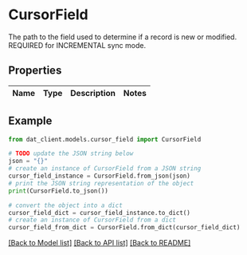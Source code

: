 # CursorField

The path to the field used to determine if a record is new or modified. REQUIRED for INCREMENTAL sync mode.

## Properties

Name | Type | Description | Notes
------------ | ------------- | ------------- | -------------

## Example

```python
from dat_client.models.cursor_field import CursorField

# TODO update the JSON string below
json = "{}"
# create an instance of CursorField from a JSON string
cursor_field_instance = CursorField.from_json(json)
# print the JSON string representation of the object
print(CursorField.to_json())

# convert the object into a dict
cursor_field_dict = cursor_field_instance.to_dict()
# create an instance of CursorField from a dict
cursor_field_from_dict = CursorField.from_dict(cursor_field_dict)
```
[[Back to Model list]](../README.md#documentation-for-models) [[Back to API list]](../README.md#documentation-for-api-endpoints) [[Back to README]](../README.md)


